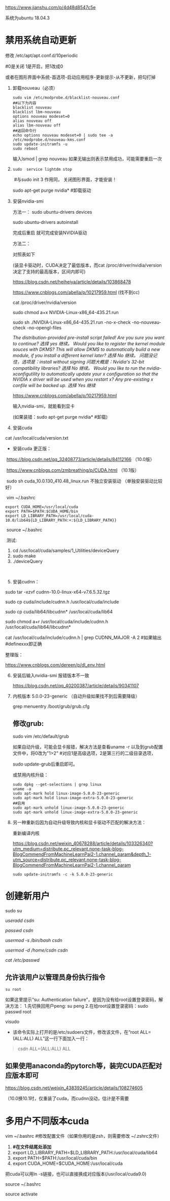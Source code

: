https://www.jianshu.com/p/4d48d8547c5e

系统为ubuntu 18.04.3

# 禁用系统自动更新

修改 /etc/apt/apt.conf.d/10periodic

#0是关闭 1是开启，把1改成0

或者在图形界面中系统-首选项-启动应用程序-更新提示-从不更新，把勾打掉



1. 卸载nouveau（必须）

   ```undefined
   sudo vim /etc/modprobe.d/blacklist-nouveau.conf
   ##以下为内容
   blacklist nouveau
   blacklist lbm-nouveau
   options nouveau modeset=0
   alias nouveau off
   alias lbm-nouveau off
   ##返回命令行
   echo options nouveau modeset=0 | sudo tee -a /etc/modprobe.d/nouveau-kms.conf
   sudo update-initramfs -u
   sudo reboot
   ```

   输入lsmod | grep nouveau  如果无输出则表示禁用成功，可能需要重启一次

2. ```
   sudo  service lightdm stop 
   ```

   ​    #与sudo init 3 作用同， 关闭图形界面，才能安装！

   sudo apt-get purge nvidia* #卸载驱动

3. 安装nvidia-smi

   方法一：
   sudo ubuntu-drivers devices

   sudo ubuntu-drivers autoinstall

   完成后重启 就可完成安装NVIDIA驱动

    方法二：

   对照表如下

   (装显卡驱动时，CUDA决定了最低版本，而cat /proc/driver/nvidia/version 决定了支持的最高版本，区间内即可)

   https://blog.csdn.net/heiheiya/article/details/103868478 

   https://www.cnblogs.com/abella/p/10217959.html (找不到cc)

   cat /proc/driver/nvidia/version

   sudo chmod a+x NVIDIA-Linux-x86_64-435.21.run

   sudo sh ./NVIDIA-Linux-x86_64-435.21.run -no-x-check -no-nouveau-check -no-opengl-files

   

   *The distribution-provided pre-install script failed! Are you sure you want to continue? 选择 yes 继续。
   Would you like to register the kernel module souces with DKMS? This will allow DKMS to automatically build a new module, if you install a different kernel later?  选择 No 继续。
   问题没记住，选项是：install without signing
   问题大概是：Nvidia's 32-bit compatibility libraries? 选择 No 继续。
   Would you like to run the nvidia-xconfigutility to automatically update your x configuration so that the NVIDIA x driver will be used when you restart x? Any pre-existing x confile will be backed up.  选择 Yes  继续*

   https://www.cnblogs.com/abella/p/10217959.html

   输入nvidia-smi，就能看到显卡

   (如果装错：sudo apt-get purge nvidia* #卸载)

   

4. 安装cuda

cat /usr/local/cuda/version.txt

- 安装cuda 更正版：

​		https://blog.csdn.net/qq_32408773/article/details/84112166 （10.0版）

​		https://www.cnblogs.com/zmbreathing/p/CUDA.html   （10.1版）

​	sudo sh cuda_10.0.130_410.48_linux.run  不独立安装驱动  （单独安装驱动比较好）

​	vim ~/.bashrc	

``` 
export CUDA_HOME=/usr/local/cuda 
export PATH=$PATH:$CUDA_HOME/bin 
export LD_LIBRARY_PATH=/usr/local/cuda-10.0/lib64${LD_LIBRARY_PATH:+:${LD_LIBRARY_PATH}}
```

​	source ~/.bashrc

​	测试:

1. cd /usr/local/cuda/samples/1_Utilities/deviceQuery 
2. sudo make
3. ./deviceQuery

​	

5. 安装cudnn：

sudo tar -xzvf cudnn-10.0-linux-x64-v7.6.5.32.tgz

sudo cp cuda/include/cudnn.h /usr/local/cuda/include

sudo cp cuda/lib64/libcudnn* /usr/local/cuda/lib64

sudo chmod a+r /usr/local/cuda/include/cudnn.h /usr/local/cuda/lib64/libcudnn*

cat /usr/local/cuda/include/cudnn.h | grep CUDNN_MAJOR -A 2 #如果输出#definexxx即正确

整理版：

https://www.cnblogs.com/dereen/p/dl_env.html



6. 安装后输入nvidia-smi 报错版本不一致

   https://blog.csdn.net/qq_40200387/article/details/90341107

7. 内核版本 5.0.0-23-generic （自动升级如果找不到后需要降级）

   grep menuentry /boot/grub/grub.cfg

   ## 修改grub:
   sudo vim /etc/default/grub
   
   如果自动升级，可能会显卡报错，解决方法是查看uname -r 以及到grub配置文件中，将0改为"1>2" #对应1是高级选项，2是第三行的二级目录选项，
   
   sudo update-grub后重启即可。
   
   或禁用内核升级：
   
   ```
   sudo dpkg --get-selections | grep linux
   uname -a
   sudo apt-mark hold linux-image-5.0.0-23-generic
   sudo apt-mark hold linux-image-extra-5.0.0-23-generic
   ##启用
   sudo apt-mark unhold linux-image-5.0.0-23-generic
   sudo apt-mark unhold linux-image-extra-5.0.0-23-generic
   ```
   
   
   
8. 另一种重新后因为自动升级导致内核和显卡驱动不匹配的解决方法：

   重新编译内核

   https://blog.csdn.net/weixin_40678288/article/details/103326340?utm_medium=distribute.pc_relevant.none-task-blog-BlogCommendFromMachineLearnPai2-1.channel_param&depth_1-utm_source=distribute.pc_relevant.none-task-blog-BlogCommendFromMachineLearnPai2-1.channel_param

   ```
   sudo update-initramfs -c -k 5.0.0-23-generic
   ```

   

# 创建新用户

sudo su

*useradd csdn*

*passwd csdn*

*usermod -s /bin/bash csdn*

*usermod -d /home/csdn csdn*

*cat /etc/passwd*

## 允许该用户以管理员身份执行指令

```
su root
```

如果这里提示“su: Authentication failure”，是因为没有给root设置登录密码，解决方法： 
1.先切换回用户peng: su peng 
2.在给root设置登录密码：sudo passwd root

visudo

- 该命令实际上打开的是/etc/sudoers文件，修改该文件，在“root ALL=(ALL:ALL) ALL”这一行下面加入一行：

> csdn ALL=(ALL:ALL) ALL





## 如果使用anaconda的pytorch等，装完CUDA匹配对应版本即可

https://blog.csdn.net/weixin_43839245/article/details/108274605

（10.0换10.1时，仅重装了cuda，而cudnn没动，估计是不需要





# 多用户不同版本cuda


vim ~/.bashrc #修改配置文件（如果你用的是zsh，则需要修改 ~/.zshrc文件）

1. **#在文件结尾处添加**
2. export LD_LIBRARY_PATH=$LD_LIBRARY_PATH:/usr/local/cuda/lib64
3. export PATH=$PATH:/usr/local/cuda/bin
4. export CUDA_HOME=$CUDA_HOME:/usr/local/cuda

把cuda可以用ln -s链接，也可以直接换成对应版本(/usr/local/cuda9.0)

source ~/.bashrc

source activate



